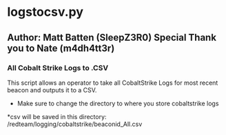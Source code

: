 # logstocsv.py
## Author: Matt Batten (SleepZ3R0)  Special Thank you to Nate (m4dh4tt3r)
### All Cobalt Strike Logs to .CSV

This script allows an operator to take all CobaltStrike Logs for most recent beacon and outputs it to a CSV.

* Make sure to change the directory to where you store cobaltstrike logs

*csv will be saved in this directory: /redteam/logging/cobaltstrike/beaconid_All.csv


